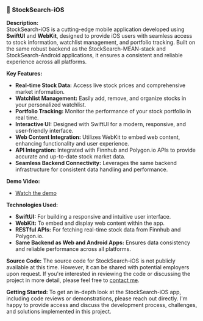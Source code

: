 ### 🍎 StockSearch-iOS

**Description:**  
StockSearch-iOS is a cutting-edge mobile application developed using **SwiftUI** and **WebKit**, designed to provide iOS users with seamless access to stock information, watchlist management, and portfolio tracking. Built on the same robust backend as the StockSearch-MEAN-stack and StockSearch-Android applications, it ensures a consistent and reliable experience across all platforms.

**Key Features:**
- **Real-time Stock Data:** Access live stock prices and comprehensive market information.
- **Watchlist Management:** Easily add, remove, and organize stocks in your personalized watchlist.
- **Portfolio Tracking:** Monitor the performance of your stock portfolio in real time.
- **Interactive UI:** Designed with SwiftUI for a modern, responsive, and user-friendly interface.
- **Web Content Integration:** Utilizes WebKit to embed web content, enhancing functionality and user experience.
- **API Integration:** Integrated with Finnhub and Polygon.io APIs to provide accurate and up-to-date stock market data.
- **Seamless Backend Connectivity:** Leverages the same backend infrastructure for consistent data handling and performance.

**Demo Video:**
- [Watch the demo](https://drive.google.com/file/d/1RwTzVMQGPPdLmhJzjZISZDD7EmHEtHNV/view?usp=drive_link)

**Technologies Used:**
- **SwiftUI:** For building a responsive and intuitive user interface.
- **WebKit:** To embed and display web content within the app.
- **RESTful APIs:** For fetching real-time stock data from Finnhub and Polygon.io.
- **Same Backend as Web and Android Apps:** Ensures data consistency and reliable performance across all platforms.

**Source Code:**
The source code for StockSearch-iOS is not publicly available at this time. However, it can be shared with potential employers upon request. If you're interested in reviewing the code or discussing the project in more detail, please feel free to [contact me](mailto:your.email@example.com).

**Getting Started:**
To get an in-depth look at the StockSearch-iOS app, including code reviews or demonstrations, please reach out directly. I'm happy to provide access and discuss the development process, challenges, and solutions implemented in this project.

